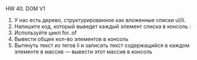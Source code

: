 HW 40. DOM V1

1. У нас есть дерево, структурированное как вложенные списки ul/li.
2. Напишите код, который выведет каждый элемент списка в консоль :
3. Используйте цикл for..of
4. Вывести общее кол-во элементов в консоль
5. Вытянуть текст из тегов li и записать текст содержащийся в каждом элементе в массив — вывести этот массив в консоль
